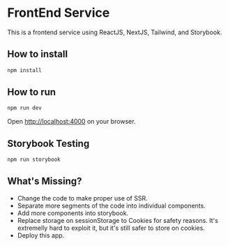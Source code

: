 # FrontEnd Service

This is a frontend service using ReactJS, NextJS, Tailwind, and Storybook.

## How to install

```bash
npm install
```

## How to run

```bash
npm run dev
```

Open [http://localhost:4000](http://localhost:4000) on your browser.

## Storybook Testing

```bash
npm run storybook
```

## What's Missing?

- Change the code to make proper use of SSR.
- Separate more segments of the code into individual components.
- Add more components into storybook.
- Replace storage on sessionStorage to Cookies for safety reasons. It's extremelly hard to exploit it, but it's still safer to store on cookies.
- Deploy this app.
